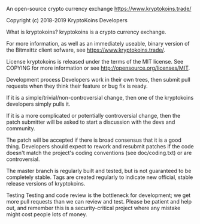 An open-source crypto currency exchange
https://www.kryptokoins.trade/

Copyright (c) 2018-2019 KryptoKoins Developers

What is kryptokoins?
kryptokoins is a crypto currency exchange.

For more information, as well as an immediately useable, binary version of the Bitmxittz client sofware, see https://www.kryptokoins.trade/.

License
kryptokoins is released under the terms of the MIT license. See COPYING for more information or see http://opensource.org/licenses/MIT.

Development process
Developers work in their own trees, then submit pull requests when they think their feature or bug fix is ready.

If it is a simple/trivial/non-controversial change, then one of the kryptokoins developers simply pulls it.

If it is a more complicated or potentially controversial change, then the patch submitter will be asked to start a discussion with the devs and community.

The patch will be accepted if there is broad consensus that it is a good thing. Developers should expect to rework and resubmit patches if the code doesn't match the project's coding conventions (see doc/coding.txt) or are controversial.

The master branch is regularly built and tested, but is not guaranteed to be completely stable. Tags are created regularly to indicate new official, stable release versions of kryptokoins.

Testing
Testing and code review is the bottleneck for development; we get more pull requests than we can review and test. Please be patient and help out, and remember this is a security-critical project where any mistake might cost people lots of money.
